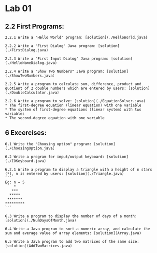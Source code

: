 # Lab 01

## 2.2 First Programs:
	2.2.1 Write a "Hello World" program: [solution](./HelloWorld.java)

	2.2.2 Write a "First Dialog" Java program: [solution](./FirstDialog.java)

	2.2.3 Write a "First Input Dialog" Java program: [solution](./HelloNameDialog.java)

	2.2.4 Write a "Show Two Numbers" Java program: [solution](./ShowTwoNumbers.java)

	2.2.5 Write a program to calculate sum, difference, product and quotient of 2 double numbers which are entered by users: [solution](./DoubleCalculator.java)

	2.2.6 Write a program to solve: [solution](./EquationSolver.java)
	* The first-degree equation (linear equation) with one variable
	* The system of first-degree equations (linear system) with two variables 
	* The second-degree equation with one variable 

## 6 Excercises:
	6.1 Write the "Choosing option" program: [solution](./ChoosingOption.java)

	6.2 Write a program for input/output keyboard: [solution](./IOKeyboard.java)

	6.2.1 Write a program to display a triangle with a height of n stars (*), n is entered by users: [solution](./Triangle.java)
	```
	Eg: n = 5
	    *
	   ***
	  *****
	 *******
	*********
	```

	6.3 Write a program to display the number of days of a month: [solution](./NumDaysOfMonth.java)

	6.4 Write a Java program to sort a numeric array, and calculate the sum and average value of array elements: [solution](Array.java)

	6.5 Write a Java program to add two matrices of the same size: [solution](AddTwoMatrices.java)
